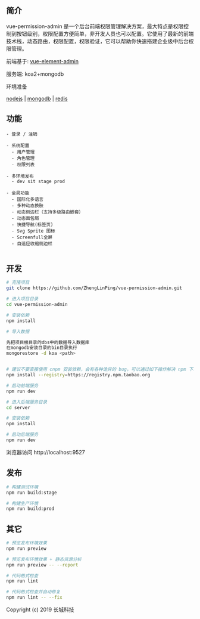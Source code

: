 
## 简介

vue-permission-admin 是一个后台前端权限管理解决方案，最大特点是权限控制到按钮级别，权限配置方便简单，非开发人员也可以配置。它使用了最新的前端技术栈，动态路由，权限配置，权限验证，它可以帮助你快速搭建企业级中后台权限管理。

前端基于: [vue-element-admin](https://panjiachen.github.io/vue-element-admin) 

服务端: koa2+mongodb

环境准备


[nodejs](http://nodejs.cn/download/) |
[mongodb](https://www.runoob.com/mongodb/mongodb-window-install.html) |
[redis](https://www.runoob.com/redis/redis-install.html)




## 功能

```
- 登录 / 注销

- 系统配置
  - 用户管理
  - 角色管理
  - 权限列表

- 多环境发布
  - dev sit stage prod

- 全局功能
  - 国际化多语言
  - 多种动态换肤
  - 动态侧边栏（支持多级路由嵌套）
  - 动态面包屑
  - 快捷导航(标签页)
  - Svg Sprite 图标
  - Screenfull全屏
  - 自适应收缩侧边栏


```

## 开发

```bash
# 克隆项目
git clone https://github.com/ZhengLinPing/vue-permission-admin.git

# 进入项目目录
cd vue-permission-admin

# 安装依赖
npm install

# 导入数据

先把项目根目录的dbs中的数据导入数据库
在mongodb安装目录的bin目录执行
mongorestore -d koa <path>


# 建议不要直接使用 cnpm 安装依赖，会有各种诡异的 bug。可以通过如下操作解决 npm 下载速度慢的问题
npm install --registry=https://registry.npm.taobao.org

# 启动前端服务
npm run dev

# 进入后端服务目录
cd server

# 安装依赖
npm install

# 启动后端服务
npm run dev
```

浏览器访问 http://localhost:9527

## 发布

```bash
# 构建测试环境
npm run build:stage

# 构建生产环境
npm run build:prod
```

## 其它

```bash
# 预览发布环境效果
npm run preview

# 预览发布环境效果 + 静态资源分析
npm run preview -- --report

# 代码格式检查
npm run lint

# 代码格式检查并自动修复
npm run lint -- --fix
```


Copyright (c) 2019 长城科技
